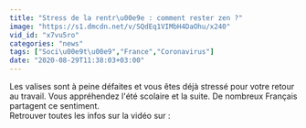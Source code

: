 ```yaml
---
title: "Stress de la rentr\u00e9e : comment rester zen ?"
image: "https://s1.dmcdn.net/v/SQdEq1VIMbH4DaOhu/x240"
vid_id: "x7vu5ro"
categories: "news"
tags: ["Soci\u00e9t\u00e9","France","Coronavirus"]
date: "2020-08-29T11:38:03+03:00"
---
```

Les valises sont à peine défaites et vous êtes déjà stressé pour votre retour au travail. Vous appréhendez l'été scolaire et la suite. De nombreux Français partagent ce sentiment.  <br>Retrouver toutes les infos sur la vidéo sur : 
